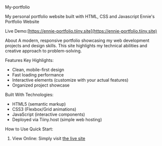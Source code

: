 My-portfolio

My personal portfolio website built with HTML, CSS and Javascript
Ennie's Portfolio Website

Live Demo:[https://ennie-portfolio.tiiny.site](https://ennie-portfolio.tiiny.site)  


About
A modern, responsive portfolio showcasing my web development projects and design skills. This site highlights my technical abilities and creative approach to problem-solving.

Features
Key Highlights:
- Clean, mobile-first design
- Fast loading performance
- Interactive elements (customize with your actual features)
- Organized project showcase

Built With
Technologies:
- HTML5 (semantic markup)
- CSS3 (Flexbox/Grid animations)
- JavaScript (interactive components)
- Deployed via Tiiny.host (simple web hosting)

How to Use
Quick Start:
1. View Online: Simply visit [the live site](https://ennie-portfolio.tiiny.site)

